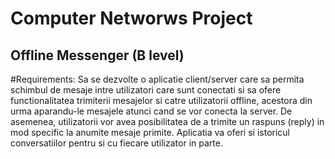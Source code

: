 # Computer Networws Project
## Offline Messenger (B level) 

#Requirements: 
Sa se dezvolte o aplicatie client/server care sa permita schimbul de mesaje intre utilizatori care sunt conectati si sa ofere functionalitatea trimiterii mesajelor si catre utilizatorii offline, acestora din urma aparandu-le mesajele atunci cand se vor conecta la server. De asemenea, utilizatorii vor avea posibilitatea de a trimite un raspuns (reply) in mod specific la anumite mesaje primite. Aplicatia va oferi si istoricul conversatiilor pentru si cu fiecare utilizator in parte.
